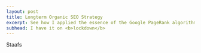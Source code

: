 ```yaml
---
layout: post
title: Longterm Organic SEO Strategy
excerpt: See how I applied the essence of the Google PageRank algorithm to re-engineer the layout of the page and the nav.
subhead: I have it on <b>lockdown</b>
---
```


Staafs

